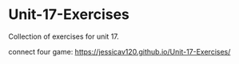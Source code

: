 # Unit-17-Exercises
Collection of exercises for unit 17.

connect four game: https://jessicav120.github.io/Unit-17-Exercises/
